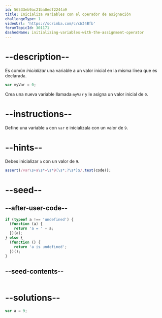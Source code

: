 ```yaml
---
id: 56533eb9ac21ba0edf2244a9
title: Inicializa variables con el operador de asignación
challengeType: 1
videoUrl: 'https://scrimba.com/c/cWJ4Bfb'
forumTopicId: 301171
dashedName: initializing-variables-with-the-assignment-operator
---
```


# --description--

Es común <dfn>inicializar</dfn> una variable a un valor inicial en la misma línea que es declarada.

```js
var myVar = 0;
```

Crea una nueva variable llamada `myVar` y le asigna un valor inicial de `0`.

# --instructions--

Define una variable `a` con `var` e inicialízala con un valor de `9`.

# --hints--

Debes inicializar `a` con un valor de `9`.

```js
assert(/var\s+a\s*=\s*9(\s*;?\s*)$/.test(code));
```

# --seed--

## --after-user-code--

```js
if (typeof a !== 'undefined') {
  (function (a) {
    return 'a = ' + a;
  })(a);
} else {
  (function () {
    return 'a is undefined';
  })();
}
```

## --seed-contents--

```js

```

# --solutions--

```js
var a = 9;
```
